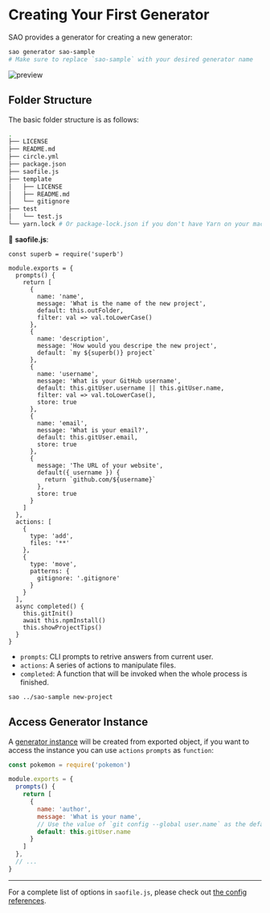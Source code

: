 # Creating Your First Generator

SAO provides a generator for creating a new generator:

```bash
sao generator sao-sample
# Make sure to replace `sao-sample` with your desired generator name
```

![preview](/images/sao-generator-sao-sample.png)

## Folder Structure

The basic folder structure is as follows:

```bash
.
├── LICENSE
├── README.md
├── circle.yml
├── package.json
├── saofile.js
├── template
│   ├── LICENSE
│   ├── README.md
│   └── gitignore
├── test
│   └── test.js
└── yarn.lock # Or package-lock.json if you don't have Yarn on your machine
```

📝 __saofile.js__:

```js{8-13}
const superb = require('superb')

module.exports = {
  prompts() {
    return [
      {
        name: 'name',
        message: 'What is the name of the new project',
        default: this.outFolder,
        filter: val => val.toLowerCase()
      },
      {
        name: 'description',
        message: 'How would you descripe the new project',
        default: `my ${superb()} project`
      },
      {
        name: 'username',
        message: 'What is your GitHub username',
        default: this.gitUser.username || this.gitUser.name,
        filter: val => val.toLowerCase(),
        store: true
      },
      {
        name: 'email',
        message: 'What is your email?',
        default: this.gitUser.email,
        store: true
      },
      {
        message: 'The URL of your website',
        default({ username }) {
          return `github.com/${username}`
        },
        store: true
      }
    ]
  },
  actions: [
    {
      type: 'add',
      files: '**'
    },
    {
      type: 'move',
      patterns: {
        gitignore: '.gitignore'
      }
    }
  ],
  async completed() {
    this.gitInit()
    await this.npmInstall()
    this.showProjectTips()
  }
}
```

- `prompts`: CLI prompts to retrive answers from current user.
- `actions`: A series of actions to manipulate files.
- `completed`: A function that will be invoked when the whole process is finished.

```bash
sao ../sao-sample new-project
```

## Access Generator Instance

A [generator instance](../generator-instance.md) will be created from exported object, if you want to access the instance you can use `actions` `prompts` as `function`:

```js
const pokemon = require('pokemon')

module.exports = {
  prompts() {
    return [
      {
        name: 'author',
        message: 'What is your name',
        // Use the value of `git config --global user.name` as the default value
        default: this.gitUser.name
      }
    ]
  },
  // ...
}
```

---

For a complete list of options in `saofile.js`, please check out [the config references](./saofile.md).

